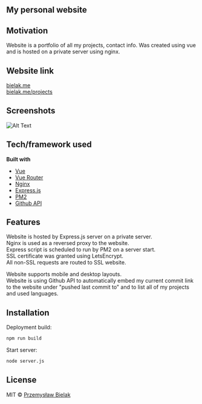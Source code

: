 ## My personal website

## Motivation
Website is a portfolio of all my projects, contact info. Was created using vue and is hosted on a private server using nginx.

## Website link
[bielak.me](https://bielak.me/)  
[bielak.me/projects](https://bielak.me/projects/)
 
## Screenshots
![Alt Text](https://i.imgur.com/atRYCTd.gif)

## Tech/framework used

<b>Built with</b>
- [Vue](https://vuejs.org/)
- [Vue Router](https://router.vuejs.org/)
- [Nginx](https://www.nginx.com/)
- [Express.js](https://expressjs.com/)
- [PM2](http://pm2.keymetrics.io/)
- [Github API](https://developer.github.com/v3/)

## Features
Website is hosted by Express.js server on a private server.  
Nginx is used as a reversed proxy to the website.  
Express script is scheduled to run by PM2 on a server start.  
SSL certificate was granted using LetsEncrypt.  
All non-SSL requests are routed to SSL website.  

Website supports mobile and desktop layouts.  
Website is using Github API to automatically embed my current commit link to the website under "pushed last commit to" and to list all of my projects and used languages.

## Installation
Deployment build: 
```bash
npm run build  
```
Start server:  
```bash
node server.js
```


## License
MIT © [Przemysław Bielak]()